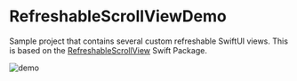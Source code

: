 # RefreshableScrollViewDemo

Sample project that contains several custom refreshable SwiftUI views. 
This is based on the [RefreshableScrollView](https://github.com/Q42/RefreshableScrollView) Swift Package.

![demo](https://user-images.githubusercontent.com/477710/170267593-7026758f-99c6-4175-87b2-ea03acd3ff9b.gif)
